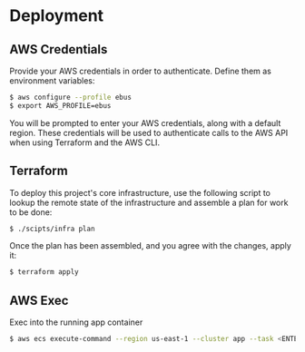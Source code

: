 # Deployment


## AWS Credentials

Provide your AWS credentials in order to authenticate. Define them as environment variables:

```bash
$ aws configure --profile ebus
$ export AWS_PROFILE=ebus
```

You will be prompted to enter your AWS credentials, along with a default region. These credentials will be used to authenticate calls to the AWS API when using Terraform and the AWS CLI.

## Terraform

To deploy this project's core infrastructure, use the following script to lookup the remote state of the infrastructure and assemble a plan for work to be done:

```bash
$ ./scipts/infra plan
```

Once the plan has been assembled, and you agree with the changes, apply it:

```bash
$ terraform apply
```

## AWS Exec

Exec into the running app container

```bash
$ aws ecs execute-command --region us-east-1 --cluster app --task <ENTER-TASK-ID-HERE> --container ebus-api --command "/bin/bash" --interactive
```
